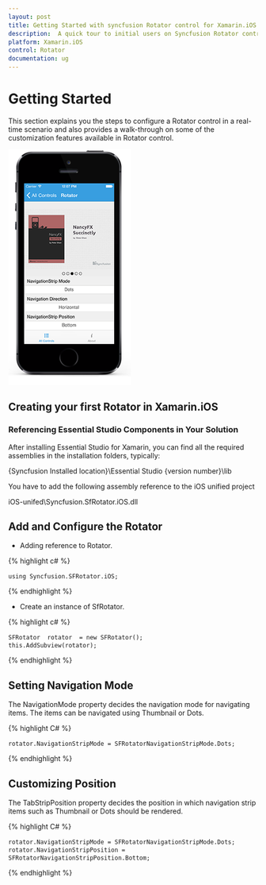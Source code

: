 ```yaml
---
layout: post
title: Getting Started with syncfusion Rotator control for Xamarin.iOS 
description:  A quick tour to initial users on Syncfusion Rotator control for Xamarin.iOS platform
platform: Xamarin.iOS 
control: Rotator 
documentation: ug
---
```


# Getting Started

This section explains you the steps to configure a Rotator control in a real-time scenario and also provides a walk-through on some of the customization features available in Rotator control.

![](images/rotator.png)

## Creating your first Rotator in Xamarin.iOS

### Referencing Essential Studio Components in Your Solution

After installing Essential Studio for Xamarin, you can find all the required assemblies in the installation folders, typically:

{Syncfusion Installed location}\Essential Studio {version number}\lib

You have to add the following assembly reference to the iOS unified project

iOS-unifed\Syncfusion.SfRotator.iOS.dll

## Add and Configure the Rotator 

* Adding reference to Rotator.

{% highlight c# %}

	using Syncfusion.SFRotator.iOS;

{% endhighlight %}


* Create an instance of SfRotator.


{% highlight c# %}		

	SFRotator  rotator  = new SFRotator();
	this.AddSubview(rotator);

{% endhighlight %}

## Setting Navigation Mode

The NavigationMode property decides the navigation mode for navigating items. The items can be navigated using Thumbnail or Dots.

{% highlight C# %}	

	rotator.NavigationStripMode = SFRotatorNavigationStripMode.Dots;

{% endhighlight %}

## Customizing Position

The TabStripPosition property decides the position in which navigation strip items such as Thumbnail or Dots should be rendered. 

{% highlight C# %}	

	rotator.NavigationStripMode = SFRotatorNavigationStripMode.Dots;
	rotator.NavigationStripPosition = SFRotatorNavigationStripPosition.Bottom;
	
{% endhighlight %}